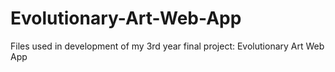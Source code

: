 # Evolutionary-Art-Web-App

Files used in development of my 3rd year final project: Evolutionary Art Web App
